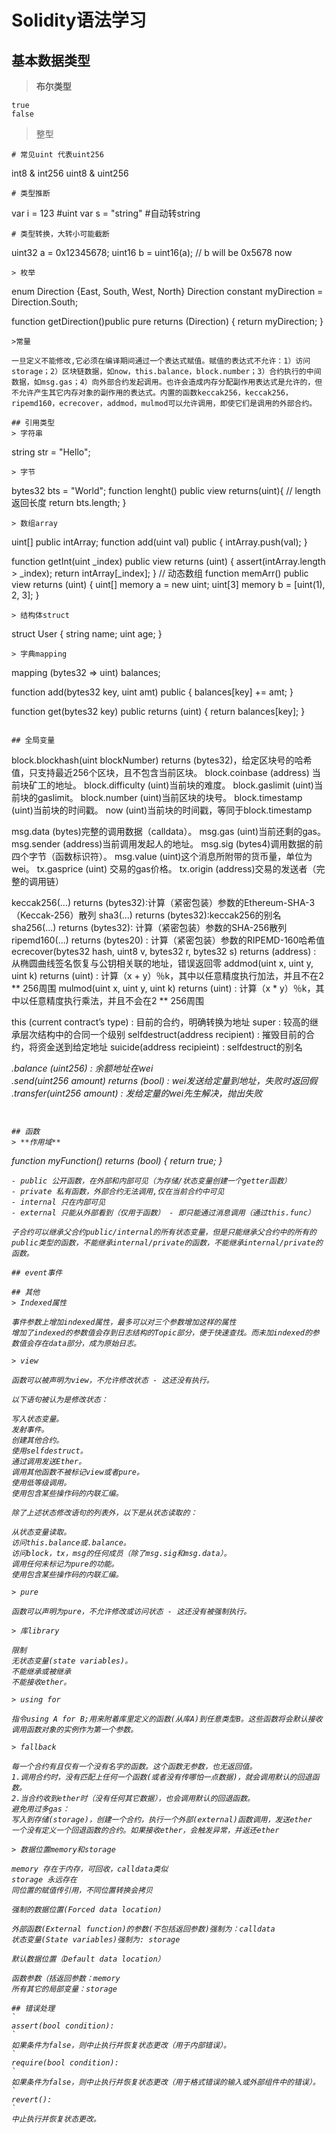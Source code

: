 # Solidity语法学习

## 基本数据类型
>  **布尔类型**
```
true
false
```
> 整型
```
# 常见uint 代表uint256
```
int8 & int256
uint8 & uint256
```
# 类型推断
```
var i = 123 #uint
var s = "string" #自动转string
```
# 类型转换，大转小可能截断
```
uint32 a = 0x12345678;
uint16 b = uint16(a); // b will be 0x5678 now
```
> 枚举
```
enum Direction {East, South, West, North}
Direction constant myDirection = Direction.South;

 function getDirection()public pure returns (Direction) {
    return myDirection;
 }
```
>常量

一旦定义不能修改,它必须在编译期间通过一个表达式赋值。赋值的表达式不允许：1）访问storage；2）区块链数据，如now，this.balance，block.number；3）合约执行的中间数据，如msg.gas；4）向外部合约发起调用。也许会造成内存分配副作用表达式是允许的，但不允许产生其它内存对象的副作用的表达式。内置的函数keccak256，keccak256，ripemd160，ecrecover，addmod，mulmod可以允许调用，即使它们是调用的外部合约。

## 引用类型
> 字符串
```
string str = "Hello";
```
> 字节
```
bytes32 bts = "World";
function lenght() public view returns(uint){
  // length 返回长度
  return bts.length;
}
```
> 数组array
```
uint[] public intArray;
  function add(uint val) public {
    intArray.push(val);
  }

  function getInt(uint _index) public view returns (uint) {
    assert(intArray.length > _index);
    return intArray[_index];
  }
// 动态数组
function memArr() public view returns (uint) {
  uint[] memory a = new uint[](7);
  uint[3] memory b = [uint(1), 2, 3];
}
```
> 结构体struct
```
struct User {
      string name;
      uint age;
  }
```
> 字典mapping
```
mapping (bytes32 => uint) balances;
  
  function add(bytes32 key, uint amt) public {
      balances[key] += amt;
  }
  
  function get(bytes32 key) public returns (uint) {
      return balances[key];
  }
```

## 全局变量
```
block.blockhash(uint blockNumber) returns (bytes32)，给定区块号的哈希值，只支持最近256个区块，且不包含当前区块。
block.coinbase (address) 当前块矿工的地址。
block.difficulty (uint)当前块的难度。
block.gaslimit (uint)当前块的gaslimit。
block.number (uint)当前区块的块号。
block.timestamp (uint)当前块的时间戳。
now (uint)当前块的时间戳，等同于block.timestamp

msg.data (bytes)完整的调用数据（calldata）。
msg.gas (uint)当前还剩的gas。
msg.sender (address)当前调用发起人的地址。
msg.sig (bytes4)调用数据的前四个字节（函数标识符）。
msg.value (uint)这个消息所附带的货币量，单位为wei。
tx.gasprice (uint) 交易的gas价格。
tx.origin (address)交易的发送者（完整的调用链）

keccak256(...) returns (bytes32):计算（紧密包装）参数的Ethereum-SHA-3（Keccak-256）散列
sha3(...) returns (bytes32):keccak256的别名
sha256(...) returns (bytes32): 计算（紧密包装）参数的SHA-256散列
ripemd160(...) returns (bytes20) : 计算（紧密包装）参数的RIPEMD-160哈希值
ecrecover(bytes32 hash, uint8 v, bytes32 r, bytes32 s) returns (address) : 从椭圆曲线签名恢复与公钥相关联的地址，错误返回零
addmod(uint x, uint y, uint k) returns (uint) : 计算（x + y）％k，其中以任意精度执行加法，并且不在2 ** 256周围
mulmod(uint x, uint y, uint k) returns (uint) : 计算（x * y）％k，其中以任意精度执行乘法，并且不会在2 ** 256周围

this (current contract’s type) : 目前的合约，明确转换为地址
super : 较高的继承层次结构中的合同一个级别
selfdestruct(address recipient) : 摧毁目前的合约，将资金送到给定地址
suicide(address recipieint) : selfdestruct的别名

<address>.balance (uint256) : 余额地址在wei
<address>.send(uint256 amount) returns (bool) : wei发送给定量到地址，失败时返回假
<address>.transfer(uint256 amount) : 发给定量的wei先生解决，抛出失败

```


## 函数
> **作用域**  
```
function myFunction() <visibility specifier> returns (bool) {
    return true;
}
```
- public 公开函数，在外部和内部可见（为存储/状态变量创建一个getter函数）
- private 私有函数，外部合约无法调用,仅在当前合约中可见
- internal 只在内部可见
- external 只能从外部看到（仅用于函数） - 即只能通过消息调用（通过this.func）

子合约可以继承父合约public/internal的所有状态变量，但是只能继承父合约中的所有的public类型的函数，不能继承internal/private的函数，不能继承internal/private的函数。

## event事件

## 其他
> Indexed属性

事件参数上增加indexed属性，最多可以对三个参数增加这样的属性
增加了indexed的参数值会存到日志结构的Topic部分，便于快速查找。而未加indexed的参数值会存在data部分，成为原始日志。

> view  

函数可以被声明为view，不允许修改状态 - 这还没有执行。

以下语句被认为是修改状态：

写入状态变量。
发射事件。
创建其他合约。
使用selfdestruct。
通过调用发送Ether。
调用其他函数不被标记view或者pure。
使用低等级调用。
使用包含某些操作码的内联汇编。

除了上述状态修改语句的列表外，以下是从状态读取的：

从状态变量读取。
访问this.balance或.balance。
访问block，tx，msg的任何成员（除了msg.sig和msg.data）。
调用任何未标记为pure的功能。
使用包含某些操作码的内联汇编。

> pure

函数可以声明为pure，不允许修改或访问状态 - 这还没有被强制执行。

> 库library

限制
无状态变量(state variables)。
不能继承或被继承
不能接收ether。

> using for

指令using A for B;用来附着库里定义的函数(从库A)到任意类型B。这些函数将会默认接收调用函数对象的实例作为第一个参数。

> fallback

每一个合约有且仅有一个没有名字的函数。这个函数无参数，也无返回值。
1.调用合约时，没有匹配上任何一个函数(或者没有传哪怕一点数据)，就会调用默认的回退函数。
2.当合约收到ether时（没有任何其它数据），也会调用默认的回退函数。
避免用过多gas：
写入到存储(storage)，创建一个合约，执行一个外部(external)函数调用，发送ether
一个没有定义一个回退函数的合约。如果接收ether，会触发异常，并返还ether

> 数据位置memory和storage

memory 存在于内存，可回收，calldata类似
storage 永远存在
同位置的赋值传引用，不同位置转换会拷贝

强制的数据位置(Forced data location)

外部函数(External function)的参数(不包括返回参数)强制为：calldata
状态变量(State variables)强制为: storage

默认数据位置（Default data location）

函数参数（括返回参数：memory
所有其它的局部变量：storage

## 错误处理
`
assert(bool condition): 
`
如果条件为false，则中止执行并恢复状态更改（用于内部错误）。 
`
require(bool condition): 
`
如果条件为false，则中止执行并恢复状态更改（用于格式错误的输入或外部组件中的错误）。 
`
revert(): 
`
中止执行并恢复状态更改。